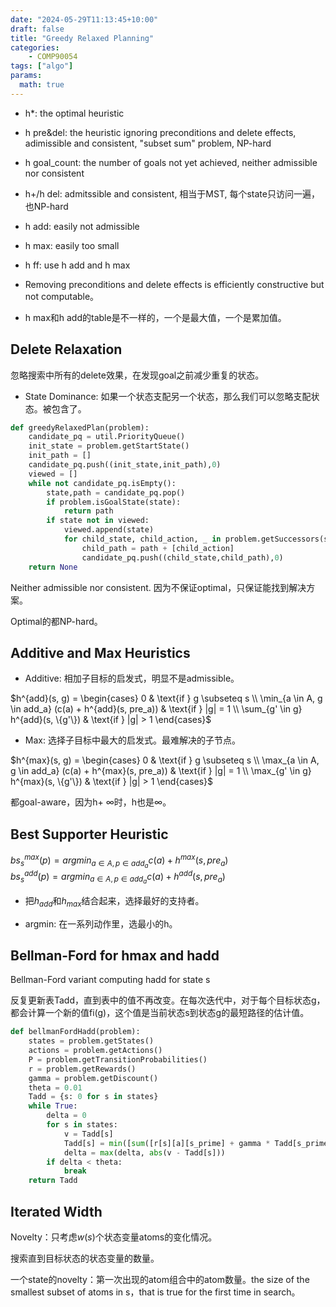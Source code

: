 ```yaml
---
date: "2024-05-29T11:13:45+10:00"
draft: false
title: "Greedy Relaxed Planning"
categories:
    - COMP90054
tags: ["algo"]
params:
  math: true
---
```




- h*: the optimal heuristic
- h pre&del: the heuristic ignoring preconditions and delete effects, adimissible and consistent, "subset sum" problem, NP-hard
- h goal_count: the number of goals not yet achieved, neither admissible nor consistent
- h+/h del: admitssible and consistent, 相当于MST, 每个state只访问一遍，也NP-hard
- h add: easily not admissible
- h max: easily too small
- h ff: use h add and h max


- Removing preconditions and delete effects is efficiently constructive but not computable。

- h max和h add的table是不一样的，一个是最大值，一个是累加值。




## Delete Relaxation

忽略搜索中所有的delete效果，在发现goal之前减少重复的状态。

- State Dominance: 如果一个状态支配另一个状态，那么我们可以忽略支配状态。被包含了。


```python
def greedyRelaxedPlan(problem):
    candidate_pq = util.PriorityQueue()
    init_state = problem.getStartState()
    init_path = []
    candidate_pq.push((init_state,init_path),0)
    viewed = []
    while not candidate_pq.isEmpty():
        state,path = candidate_pq.pop()
        if problem.isGoalState(state):
            return path
        if state not in viewed:
            viewed.append(state)
            for child_state, child_action, _ in problem.getSuccessors(state): # ignore cost as we are blind
                child_path = path + [child_action]
                candidate_pq.push((child_state,child_path),0)
    return None
```

Neither admissible nor consistent. 因为不保证optimal，只保证能找到解决方案。

Optimal的都NP-hard。


## Additive and Max Heuristics

- Additive: 相加子目标的启发式，明显不是admissible。

$h^{add}(s, g) = 
\begin{cases} 
0 & \text{if } g \subseteq s \\
\min_{a \in A, g \in add_a} (c(a) + h^{add}(s, pre_a)) & \text{if } |g| = 1 \\
\sum_{g' \in g} h^{add}(s, \{g'\}) & \text{if } |g| > 1 
\end{cases}$

- Max: 选择子目标中最大的启发式。最难解决的子节点。

$h^{max}(s, g) =
\begin{cases}
0 & \text{if } g \subseteq s \\
\max_{a \in A, g \in add_a} (c(a) + h^{max}(s, pre_a)) & \text{if } |g| = 1 \\
\max_{g' \in g} h^{max}(s, \{g'\}) & \text{if } |g| > 1
\end{cases}$

都goal-aware，因为h+ ∞时，h也是∞。

## Best Supporter Heuristic

$bs_{s}^{max}(p) = argmin_{a\in A,p \in add_a}c(a)+h^{max}(s,pre_a)$\
$bs_{s}^{add}(p) = argmin_{a\in A,p \in add_a}c(a)+h^{add}(s,pre_a)$

- 把$h_{add}$和$h_{max}$结合起来，选择最好的支持者。

- argmin: 在一系列动作里，选最小的h。

## Bellman-Ford for hmax and hadd

Bellman-Ford variant computing hadd for state s

反复更新表Tadd，直到表中的值不再改变。在每次迭代中，对于每个目标状态g，都会计算一个新的值fi(g)，这个值是当前状态s到状态g的最短路径的估计值。

```python
def bellmanFordHadd(problem):
    states = problem.getStates()
    actions = problem.getActions()
    P = problem.getTransitionProbabilities()
    r = problem.getRewards()
    gamma = problem.getDiscount()
    theta = 0.01
    Tadd = {s: 0 for s in states}
    while True:
        delta = 0
        for s in states:
            v = Tadd[s]
            Tadd[s] = min([sum([r[s][a][s_prime] + gamma * Tadd[s_prime] for s_prime in states]) for a in actions])
            delta = max(delta, abs(v - Tadd[s]))
        if delta < theta:
            break
    return Tadd
```



## Iterated Width

Novelty：只考虑$w(s)$个状态变量atoms的变化情况。

搜索直到目标状态的状态变量的数量。

一个state的novelty：第一次出现的atom组合中的atom数量。the size of the smallest subset of atoms in s，that is true for the first time in search。